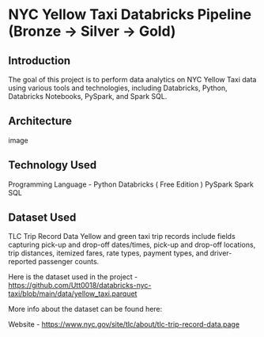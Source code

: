 # NYC Yellow Taxi Databricks Pipeline (Bronze → Silver → Gold)

## Introduction
The goal of this project is to perform data analytics on NYC Yellow Taxi data using various tools and technologies, including Databricks, Python, Databricks Notebooks, PySpark, and Spark SQL.


## Architecture

image


## Technology Used
Programming Language - Python
Databricks ( Free Edition )
PySpark
Spark SQL


## Dataset Used
TLC Trip Record Data Yellow and green taxi trip records include fields capturing pick-up and drop-off dates/times, pick-up and drop-off locations, trip distances, itemized fares, rate types, payment types, and driver-reported passenger counts.

Here is the dataset used in the project - https://github.com/Utt0018/databricks-nyc-taxi/blob/main/data/yellow_taxi.parquet

More info about the dataset can be found here: 

Website - https://www.nyc.gov/site/tlc/about/tlc-trip-record-data.page
